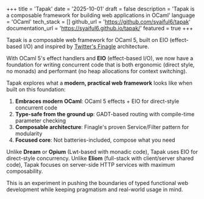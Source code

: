 +++
title = 'Tapak'
date = '2025-10-01'
draft = false
description = 'Tapak is a composable framework for building web applications in OCaml'
language = 'OCaml'
tech_stack = []
github_url = 'https://github.com/syaiful6/tapak'
documentation_url = 'https://syaiful6.github.io/tapak/'
featured = true
+++

Tapak is a composable web framework for OCaml 5, built on EIO (effect-based I/O)
and inspired by [Twitter's Finagle](https://twitter.github.io/finagle/) architecture.

With OCaml 5's effect handlers and **EIO** (effect-based I/O), we now have a foundation
for writing concurrent code that is both ergonomic (direct style, no monads) and performant
(no heap allocations for context switching).

Tapak explores what a **modern, practical web framework** looks like when built on this foundation:

1. **Embraces modern OCaml**: OCaml 5 effects + EIO for direct-style concurrent code
2. **Type-safe from the ground up**: GADT-based routing with compile-time parameter checking
3. **Composable architecture**: Finagle's proven Service/Filter pattern for modularity
4. **Focused core**: Not batteries-included, compose what you need

Unlike **Dream** or **Opium** (Lwt-based with monadic code), Tapak uses EIO for direct-style
concurrency. Unlike **Eliom** (full-stack with client/server shared code), Tapak focuses on
server-side HTTP services with maximum composability.

This is an experiment in pushing the boundaries of typed functional web development
while keeping pragmatism and real-world usage in mind.
